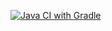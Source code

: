 [![Java CI with Gradle](https://github.com/Clem-ly/Selenide/actions/workflows/gradle.yml/badge.svg)](https://github.com/Clem-ly/Selenide/actions/workflows/gradle.yml)